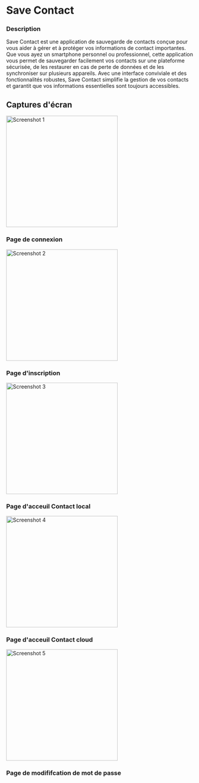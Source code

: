 <h1>Save Contact</h1>

<h3>Description</h3>
Save Contact est une application de sauvegarde de contacts conçue pour vous aider à gérer et à protéger vos informations de contact importantes. Que vous ayez un smartphone personnel ou professionnel, cette application vous permet de sauvegarder facilement vos contacts sur une plateforme sécurisée, de les restaurer en cas de perte de données et de les synchroniser sur plusieurs appareils. Avec une interface conviviale et des fonctionnalités robustes, Save Contact simplifie la gestion de vos contacts et garantit que vos informations essentielles sont toujours accessibles.

## Captures d'écran

<img src="screenShot/screen1.jpg" alt="Screenshot 1" width="300">
<h3>Page de connexion</h3>

<img src="screenShot/screen2.jpg" alt="Screenshot 2" width="300">
<h3>Page d'inscription</h3>

<img src="screenShot/screen3.jpg" alt="Screenshot 3" width="300">
<h3>Page d'acceuil Contact local</h3>

<img src="screenShot/screen4.jpg" alt="Screenshot 4" width="300">
<h3>Page d'acceuil Contact cloud</h3>

<img src="screenShot/screen5.jpg" alt="Screenshot 5" width="300">
<h3>Page de modififcation de mot de passe</h3>




